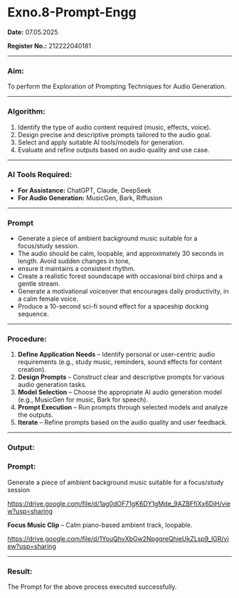 # Exno.8-Prompt-Engg
**Date:** 07.05.2025

**Register No.:** 212222040181

---

### **Aim:**

To perform the Exploration of Prompting Techniques for Audio Generation.

---

### **Algorithm:**

1. Identify the type of audio content required (music, effects, voice).
2. Design precise and descriptive prompts tailored to the audio goal.
3. Select and apply suitable AI tools/models for generation.
4. Evaluate and refine outputs based on audio quality and use case.

---


### **AI Tools Required:**

* **For Assistance:** ChatGPT, Claude, DeepSeek
* **For Audio Generation:** MusicGen, Bark, Riffusion

---

### **Prompt**

* Generate a piece of ambient background music suitable for a focus/study session.
* The audio should be calm, loopable, and approximately 30 seconds in length. Avoid sudden changes in tone,
* ensure it maintains a consistent rhythm.
* Create a realistic forest soundscape with occasional bird chirps and a gentle stream.
* Generate a motivational voiceover that encourages daily productivity, in a calm female voice.
* Produce a 10-second sci-fi sound effect for a spaceship docking sequence.

---

### **Procedure:**

1. **Define Application Needs** – Identify personal or user-centric audio requirements (e.g., study music, reminders, sound effects for content creation).
2. **Design Prompts** – Construct clear and descriptive prompts for various audio generation tasks.
3. **Model Selection** – Choose the appropriate AI audio generation model (e.g., MusicGen for music, Bark for speech).
4. **Prompt Execution** – Run prompts through selected models and analyze the outputs.
5. **Iterate** – Refine prompts based on the audio quality and user feedback.

---

### **Output:**

### Prompt: 
Generate a piece of ambient background music suitable for a focus/study session

https://drive.google.com/file/d/1ag0dOF71gK6DY1gMde_9AZBFfiXx6DiH/view?usp=sharing

**Focus Music Clip** – Calm piano-based ambient track, loopable.

  https://drive.google.com/file/d/1YouQhvXbGw2NpgqreQhieUkZLsp9_lGR/view?usp=sharing 


---

### **Result:**
The Prompt for the above process executed successfully.
